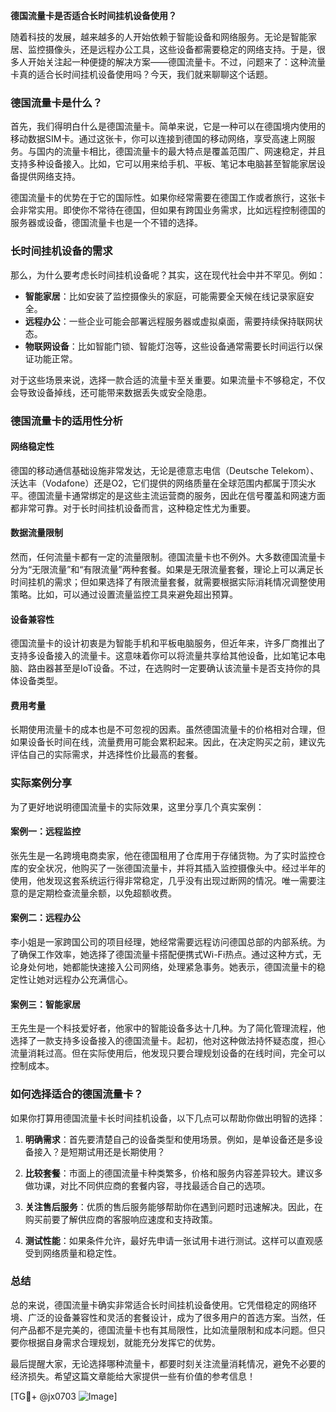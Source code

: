 **德国流量卡是否适合长时间挂机设备使用？**

随着科技的发展，越来越多的人开始依赖于智能设备和网络服务。无论是智能家居、监控摄像头，还是远程办公工具，这些设备都需要稳定的网络支持。于是，很多人开始关注起一种便捷的解决方案——德国流量卡。不过，问题来了：这种流量卡真的适合长时间挂机设备使用吗？今天，我们就来聊聊这个话题。

### 德国流量卡是什么？

首先，我们得明白什么是德国流量卡。简单来说，它是一种可以在德国境内使用的移动数据SIM卡。通过这张卡，你可以连接到德国的移动网络，享受高速上网服务。与国内的流量卡相比，德国流量卡的最大特点是覆盖范围广、网速稳定，并且支持多种设备接入。比如，它可以用来给手机、平板、笔记本电脑甚至智能家居设备提供网络支持。

德国流量卡的优势在于它的国际性。如果你经常需要在德国工作或者旅行，这张卡会非常实用。即使你不常待在德国，但如果有跨国业务需求，比如远程控制德国的服务器或设备，德国流量卡也是一个不错的选择。

### 长时间挂机设备的需求

那么，为什么要考虑长时间挂机设备呢？其实，这在现代社会中并不罕见。例如：

- **智能家居**：比如安装了监控摄像头的家庭，可能需要全天候在线记录家庭安全。
- **远程办公**：一些企业可能会部署远程服务器或虚拟桌面，需要持续保持联网状态。
- **物联网设备**：比如智能门锁、智能灯泡等，这些设备通常需要长时间运行以保证功能正常。

对于这些场景来说，选择一款合适的流量卡至关重要。如果流量卡不够稳定，不仅会导致设备掉线，还可能带来数据丢失或安全隐患。

### 德国流量卡的适用性分析

#### 网络稳定性
德国的移动通信基础设施非常发达，无论是德意志电信（Deutsche Telekom）、沃达丰（Vodafone）还是O2，它们提供的网络质量在全球范围内都属于顶尖水平。德国流量卡通常绑定的是这些主流运营商的服务，因此在信号覆盖和网速方面都非常可靠。对于长时间挂机设备而言，这种稳定性尤为重要。

#### 数据流量限制
然而，任何流量卡都有一定的流量限制。德国流量卡也不例外。大多数德国流量卡分为“无限流量”和“有限流量”两种套餐。如果是无限流量套餐，理论上可以满足长时间挂机的需求；但如果选择了有限流量套餐，就需要根据实际消耗情况调整使用策略。比如，可以通过设置流量监控工具来避免超出预算。

#### 设备兼容性
德国流量卡的设计初衷是为智能手机和平板电脑服务，但近年来，许多厂商推出了支持多设备接入的流量卡。这意味着你可以将流量共享给其他设备，比如笔记本电脑、路由器甚至是IoT设备。不过，在选购时一定要确认该流量卡是否支持你的具体设备类型。

#### 费用考量
长期使用流量卡的成本也是不可忽视的因素。虽然德国流量卡的价格相对合理，但如果设备长时间在线，流量费用可能会累积起来。因此，在决定购买之前，建议先评估自己的实际需求，并选择性价比最高的套餐。

### 实际案例分享

为了更好地说明德国流量卡的实际效果，这里分享几个真实案例：

#### 案例一：远程监控
张先生是一名跨境电商卖家，他在德国租用了仓库用于存储货物。为了实时监控仓库的安全状况，他购买了一张德国流量卡，并将其插入监控摄像头中。经过半年的使用，他发现这套系统运行得非常稳定，几乎没有出现过断网的情况。唯一需要注意的是定期检查流量余额，以免超额收费。

#### 案例二：远程办公
李小姐是一家跨国公司的项目经理，她经常需要远程访问德国总部的内部系统。为了确保工作效率，她选择了德国流量卡搭配便携式Wi-Fi热点。通过这种方式，无论身处何地，她都能快速接入公司网络，处理紧急事务。她表示，德国流量卡的稳定性让她对远程办公充满信心。

#### 案例三：智能家居
王先生是一个科技爱好者，他家中的智能设备多达十几种。为了简化管理流程，他选择了一款支持多设备接入的德国流量卡。起初，他对这种做法持怀疑态度，担心流量消耗过高。但在实际使用后，他发现只要合理规划设备的在线时间，完全可以控制成本。

### 如何选择适合的德国流量卡？

如果你打算用德国流量卡长时间挂机设备，以下几点可以帮助你做出明智的选择：

1. **明确需求**：首先要清楚自己的设备类型和使用场景。例如，是单设备还是多设备接入？是短期试用还是长期使用？
   
2. **比较套餐**：市面上的德国流量卡种类繁多，价格和服务内容差异较大。建议多做功课，对比不同供应商的套餐内容，寻找最适合自己的选项。

3. **关注售后服务**：优质的售后服务能够帮助你在遇到问题时迅速解决。因此，在购买前要了解供应商的客服响应速度和支持政策。

4. **测试性能**：如果条件允许，最好先申请一张试用卡进行测试。这样可以直观感受到网络质量和稳定性。

### 总结

总的来说，德国流量卡确实非常适合长时间挂机设备使用。它凭借稳定的网络环境、广泛的设备兼容性和灵活的套餐设计，成为了很多用户的首选方案。当然，任何产品都不是完美的，德国流量卡也有其局限性，比如流量限制和成本问题。但只要你根据自身需求合理规划，就能充分发挥它的优势。

最后提醒大家，无论选择哪种流量卡，都要时刻关注流量消耗情况，避免不必要的经济损失。希望这篇文章能给大家提供一些有价值的参考信息！

[TG💪+ @jx0703 ![Image](https://github.com/user-attachments/assets/dbca1d08-cadb-493c-b0ec-ad6f7a83f270)]